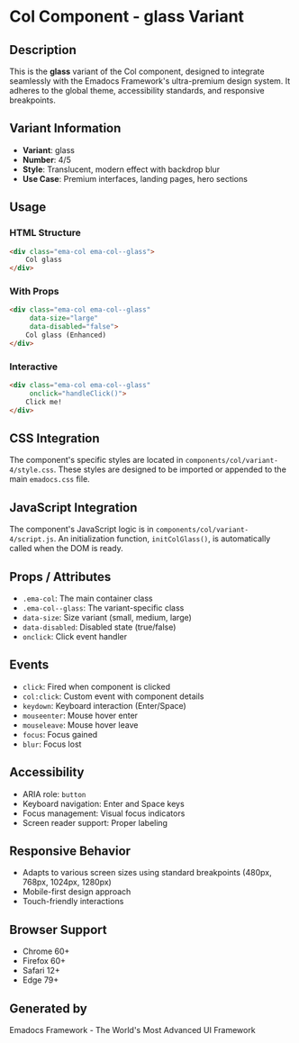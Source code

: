 # Col Component - glass Variant

## Description
This is the **glass** variant of the Col component, designed to integrate seamlessly with the Emadocs Framework's ultra-premium design system. It adheres to the global theme, accessibility standards, and responsive breakpoints.

## Variant Information
- **Variant**: glass
- **Number**: 4/5
- **Style**: Translucent, modern effect with backdrop blur
- **Use Case**: Premium interfaces, landing pages, hero sections

## Usage

### HTML Structure
```html
<div class="ema-col ema-col--glass">
    Col glass
</div>
```

### With Props
```html
<div class="ema-col ema-col--glass" 
     data-size="large" 
     data-disabled="false">
    Col glass (Enhanced)
</div>
```

### Interactive
```html
<div class="ema-col ema-col--glass" 
     onclick="handleClick()">
    Click me!
</div>
```

## CSS Integration
The component's specific styles are located in `components/col/variant-4/style.css`. These styles are designed to be imported or appended to the main `emadocs.css` file.

## JavaScript Integration
The component's JavaScript logic is in `components/col/variant-4/script.js`. An initialization function, `initColGlass()`, is automatically called when the DOM is ready.

## Props / Attributes
- `.ema-col`: The main container class
- `.ema-col--glass`: The variant-specific class
- `data-size`: Size variant (small, medium, large)
- `data-disabled`: Disabled state (true/false)
- `onclick`: Click event handler

## Events
- `click`: Fired when component is clicked
- `col:click`: Custom event with component details
- `keydown`: Keyboard interaction (Enter/Space)
- `mouseenter`: Mouse hover enter
- `mouseleave`: Mouse hover leave
- `focus`: Focus gained
- `blur`: Focus lost

## Accessibility
- ARIA role: `button`
- Keyboard navigation: Enter and Space keys
- Focus management: Visual focus indicators
- Screen reader support: Proper labeling

## Responsive Behavior
- Adapts to various screen sizes using standard breakpoints (480px, 768px, 1024px, 1280px)
- Mobile-first design approach
- Touch-friendly interactions

## Browser Support
- Chrome 60+
- Firefox 60+
- Safari 12+
- Edge 79+

## Generated by
Emadocs Framework - The World's Most Advanced UI Framework
